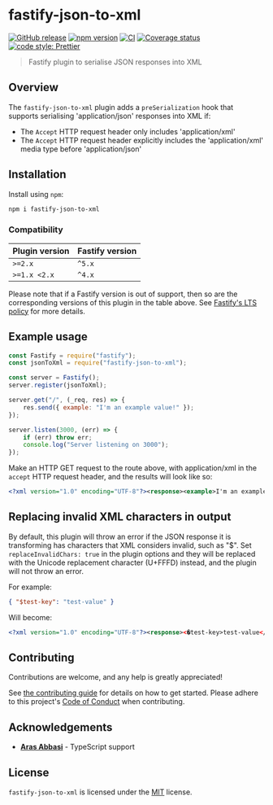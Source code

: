 # fastify-json-to-xml

[![GitHub release](https://img.shields.io/github/release/Fdawgs/fastify-json-to-xml.svg)](https://github.com/Fdawgs/fastify-json-to-xml/releases/latest/)
[![npm version](https://img.shields.io/npm/v/fastify-json-to-xml)](https://npmjs.com/package/fastify-json-to-xml)
[![CI](https://github.com/Fdawgs/fastify-json-to-xml/actions/workflows/ci.yml/badge.svg?branch=main)](https://github.com/Fdawgs/fastify-json-to-xml/actions/workflows/ci.yml)
[![Coverage status](https://coveralls.io/repos/github/Fdawgs/fastify-json-to-xml/badge.svg?branch=main)](https://coveralls.io/github/Fdawgs/fastify-json-to-xml?branch=main)
[![code style: Prettier](https://img.shields.io/badge/code_style-prettier-ff69b4.svg?style=flat)](https://github.com/prettier/prettier)

> Fastify plugin to serialise JSON responses into XML

## Overview

The `fastify-json-to-xml` plugin adds a `preSerialization` hook that supports serialising 'application/json' responses into XML if:

- The `Accept` HTTP request header only includes 'application/xml'
- The `Accept` HTTP request header explicitly includes the 'application/xml' media type before 'application/json'

## Installation

Install using `npm`:

```bash
npm i fastify-json-to-xml
```

### Compatibility

| Plugin version | Fastify version |
| -------------- | --------------- |
| `>=2.x`        | `^5.x`          |
| `>=1.x <2.x`   | `^4.x`          |

Please note that if a Fastify version is out of support, then so are the corresponding versions of this plugin
in the table above.
See [Fastify's LTS policy](https://github.com/fastify/fastify/blob/main/docs/Reference/LTS.md) for more details.

## Example usage

```js
const Fastify = require("fastify");
const jsonToXml = require("fastify-json-to-xml");

const server = Fastify();
server.register(jsonToXml);

server.get("/", (_req, res) => {
	res.send({ example: "I'm an example value!" });
});

server.listen(3000, (err) => {
	if (err) throw err;
	console.log("Server listening on 3000");
});
```

Make an HTTP GET request to the route above, with application/xml in the `accept` HTTP request header, and the results will look like so:

```xml
<?xml version="1.0" encoding="UTF-8"?><response><example>I'm an example value!</example></response>
```

## Replacing invalid XML characters in output

By default, this plugin will throw an error if the JSON response it is transforming has characters that XML considers invalid, such as "$".
Set `replaceInvalidChars: true` in the plugin options and they will be replaced with the Unicode replacement character (U+FFFD) instead, and the plugin will not throw an error.

For example:

```json
{ "$test-key": "test-value" }
```

Will become:

```xml
<?xml version="1.0" encoding="UTF-8"?><response><�test-key>test-value</�test-key></response>'
```

## Contributing

Contributions are welcome, and any help is greatly appreciated!

See [the contributing guide](https://github.com/Fdawgs/.github/blob/main/CONTRIBUTING.md) for details on how to get started.
Please adhere to this project's [Code of Conduct](https://github.com/Fdawgs/.github/blob/main/CODE_OF_CONDUCT.md) when contributing.

## Acknowledgements

- [**Aras Abbasi**](https://github.com/uzlopak) - TypeScript support

## License

`fastify-json-to-xml` is licensed under the [MIT](./LICENSE) license.
